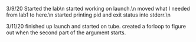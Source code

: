 3/9/20 Started the lab\n
started working on launch.\n
moved what I needed from lab1 to here.\n
started printing pid and exit status into stderr.\n

3/11/20
finished up launch and started on tube.
created a forloop to figure out when the second part of the argument starts.


